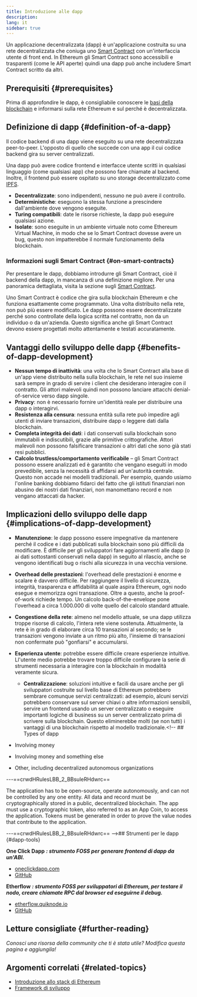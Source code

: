 ```yaml
---
title: Introduzione alle dapp
description:
lang: it
sidebar: true
---
```


Un applicazione decentralizzata (dapp) è un'applicazione costruita su una rete decentralizzata che coniuga uno [Smart Contract](/en/developers/docs/smart-contracts/) con un'interfaccia utente di front end. In Ethereum gli Smart Contract sono accessibili e trasparenti (come le API aperte) quindi una dapp può anche includere Smart Contract scritto da altri.

## Prerequisiti {#prerequisites}

Prima di approfondire le dapp, è consigliabile conoscere le [basi della blockchain](/developers/docs/intro-to-ethereum/) e informarsi sulla rete Ethereum e sul perché è decentralizzata.

## Definizione di dapp {#definition-of-a-dapp}

Il codice backend di una dapp viene eseguito su una rete decentralizzata peer-to-peer. L'opposto di quello che succede con una app il cui codice backend gira su server centralizzati.

Una dapp può avere codice frontend e interfacce utente scritti in qualsiasi linguaggio (come qualsiasi app) che possono fare chiamate al backend. Inoltre, il frontend può essere ospitato su uno storage decentralizzato come [IPFS](https://ipfs.io/).

- **Decentralizzate**: sono indipendenti, nessuno ne può avere il controllo.
- **Deterministiche**: eseguono la stessa funzione a prescindere dall'ambiente dove vengono eseguite.
- **Turing compatibili**: date le risorse richieste, la dapp può eseguire qualsiasi azione.
- **Isolate**: sono eseguite in un ambiente virtuale noto come Ethereum Virtual Machine, in modo che se lo Smart Contract dovesse avere un bug, questo non impatterebbe il normale funzionamento della blockchain.

### Informazioni sugli Smart Contract {#on-smart-contracts}

Per presentare le dapp, dobbiamo introdurre gli Smart Contract, cioè il backend della dapp, in mancanza di una definizione migliore. Per una panoramica dettagliata, visita la sezione sugli [Smart Contract](/en/developers/docs/smart-contracts/).

Uno Smart Contract è codice che gira sulla blockchain Ethereum e che funziona esattamente come programmato. Una volta distribuito nella rete, non può più essere modificato. Le dapp possono essere decentralizzate perché sono controllate della logica scritta nel contratto, non da un individuo o da un'azienda. Questo significa anche gli Smart Contract devono essere progettati molto attentamente e testati accuratamente.

<!--Benefits and implications provided by Brian Gu)-->

## Vantaggi dello sviluppo delle dapp {#benefits-of-dapp-development}

- **Nessun tempo di inattività**: una volta che lo Smart Contract alla base di un'app viene distribuito nella sulla blockchain, le rete nel suo insieme sarà sempre in grado di servire i client che desiderano interagire con il contratto. Gli attori malevoli quindi non possono lanciare attacchi denial-of-service verso dapp singole.
- **Privacy**: non è necessario fornire un'identità reale per distribuire una dapp o interagirvi.
- **Resistenza alla censura**: nessuna entità sulla rete può impedire agli utenti di inviare transazioni, distribuire dapp o leggere dati dalla blockchain.
- **Completa integrità dei dati**: i dati conservati sulla blockchain sono immutabili e indiscutibili, grazie alle primitive crittografiche. Attori malevoli non possono falsificare transazioni o altri dati che sono già stati resi pubblici.
- **Calcolo trustless/comportamento verificabile** – gli Smart Contract possono essere analizzati ed è garantito che vengano eseguiti in modo prevedibile, senza la necessità di affidarsi ad un'autorità centrale. Questo non accade nei modelli tradizionali. Per esempio, quando usiamo l'online banking dobbiamo fidarci del fatto che gli istituti finanziari non abusino dei nostri dati finanziari, non manomettano record e non vengano attaccati da hacker.

## Implicazioni dello sviluppo delle dapp {#implications-of-dapp-development}

<!-- - Transparency – transactions that trigger dapp functionality are public
- Open source
- Cost of storage – contracts are often only small percentages of the dapp. They are stored on-chain and this storage needs to be paid for, so it can be expensive.
 -->

- **Manutenzione**: le dapp possono essere impegnative da mantenere perché il codice e i dati pubblicati sulla blockchain sono più difficili da modificare. È difficile per gli sviluppatori fare aggiornamenti alle dapp (o ai dati sottostanti conservati nella dapp) in seguito al rilascio, anche se vengono identificati bug o rischi alla sicurezza in una vecchia versione.
- **Overhead delle prestazioni**: l'overhead delle prestazioni è enorme e scalare è davvero difficile. Per raggiungere il livello di sicurezza, integrità, trasparenza e affidabilità al quale aspira Ethereum, ogni nodo esegue e memorizza ogni transazione. Oltre a questo, anche la proof-of-work richiede tempo. Un calcolo back-of-the-envelope pone l'overhead a circa 1.000.000 di volte quello del calcolo standard attuale.
- **Congestione della rete**: almeno nel modello attuale, se una dapp utilizza troppe risorse di calcolo, l'intera rete viene sostenuta. Attualmente, la rete è in grado di elaborare circa 10 transazioni al secondo; se le transazioni vengono inviate a un ritmo più alto, l'insieme di transazioni non confermate può "gonfiarsi" e accumularsi.
- **Esperienza utente**: potrebbe essere difficile creare esperienze intuitive. Ll'utente medio potrebbe trovare troppo difficile configurare la serie di strumenti necessaria a interagire con la blockchain in modalità veramente sicura.

  - **Centralizzazione**: soluzioni intuitive e facili da usare anche per gli sviluppatori costruite sul livello base di Ethereum potrebbero sembrare comunque servizi centralizzati: ad esempio, alcuni servizi potrebbero conservare sul server chiavi o altre informazioni sensibili, servire un frontend usando un server centralizzato o eseguire importanti logiche di business su un server centralizzato prima di scrivere sulla blockchain. Questo eliminerebbe molti (se non tutti) i vantaggi di una blockchain rispetto al modello tradizionale.<!-- ## Types of dapp

- Involving money
- Involving money and something else
- Other, including decentralized autonomous organizations

---==crwdHRulesLBB_2_BBsuleRHdwrc==

The application has to be open-source, operate autonomously, and can not be controlled by any one entity.
All data and record must be cryptographically stored in a public, decentralized blockchain.
The app must use a cryptographic token, also referred to as an App Coin, to access the application.
Tokens must be generated in order to prove the value nodes that contribute to the application.

---==crwdHRulesLBB_2_BBsuleRHdwrc==
-->## Strumenti per le dapp {#dapp-tools}

**One Click Dapp** **_: strumento FOSS per generare frontend di dapp da un'ABI._**

- [oneclickdapp.com](https://oneclickdapp.com)
- [GitHub](https://github.com/One-Click-Dapp/one-click-dApp)

**Etherflow** **_: strumento FOSS per sviluppatori di Ethereum, per testare il nodo, creare chiamate RPC dal browser ed eseguirne il debug._**

- [etherflow.quiknode.io](https://etherflow.quiknode.io/)
- [GitHub](https://github.com/abunsen/etherflow)

## Letture consigliate {#further-reading}

_Conosci una risorsa della community che ti è stata utile? Modifica questa pagina e aggiungila!_

## Argomenti correlati {#related-topics}

- [Introduzione allo stack di Ethereum](/en/developers/docs/ethereum-stack/)
- [Framework di sviluppo](/en/developers/docs/frameworks/)
